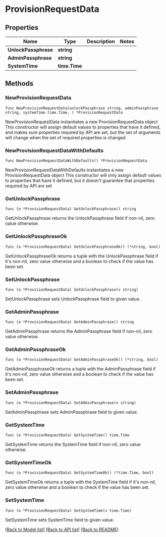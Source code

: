 # ProvisionRequestData

## Properties

Name | Type | Description | Notes
------------ | ------------- | ------------- | -------------
**UnlockPassphrase** | **string** |  | 
**AdminPassphrase** | **string** |  | 
**SystemTime** | **time.Time** |  | 

## Methods

### NewProvisionRequestData

`func NewProvisionRequestData(unlockPassphrase string, adminPassphrase string, systemTime time.Time, ) *ProvisionRequestData`

NewProvisionRequestData instantiates a new ProvisionRequestData object
This constructor will assign default values to properties that have it defined,
and makes sure properties required by API are set, but the set of arguments
will change when the set of required properties is changed

### NewProvisionRequestDataWithDefaults

`func NewProvisionRequestDataWithDefaults() *ProvisionRequestData`

NewProvisionRequestDataWithDefaults instantiates a new ProvisionRequestData object
This constructor will only assign default values to properties that have it defined,
but it doesn't guarantee that properties required by API are set

### GetUnlockPassphrase

`func (o *ProvisionRequestData) GetUnlockPassphrase() string`

GetUnlockPassphrase returns the UnlockPassphrase field if non-nil, zero value otherwise.

### GetUnlockPassphraseOk

`func (o *ProvisionRequestData) GetUnlockPassphraseOk() (*string, bool)`

GetUnlockPassphraseOk returns a tuple with the UnlockPassphrase field if it's non-nil, zero value otherwise
and a boolean to check if the value has been set.

### SetUnlockPassphrase

`func (o *ProvisionRequestData) SetUnlockPassphrase(v string)`

SetUnlockPassphrase sets UnlockPassphrase field to given value.


### GetAdminPassphrase

`func (o *ProvisionRequestData) GetAdminPassphrase() string`

GetAdminPassphrase returns the AdminPassphrase field if non-nil, zero value otherwise.

### GetAdminPassphraseOk

`func (o *ProvisionRequestData) GetAdminPassphraseOk() (*string, bool)`

GetAdminPassphraseOk returns a tuple with the AdminPassphrase field if it's non-nil, zero value otherwise
and a boolean to check if the value has been set.

### SetAdminPassphrase

`func (o *ProvisionRequestData) SetAdminPassphrase(v string)`

SetAdminPassphrase sets AdminPassphrase field to given value.


### GetSystemTime

`func (o *ProvisionRequestData) GetSystemTime() time.Time`

GetSystemTime returns the SystemTime field if non-nil, zero value otherwise.

### GetSystemTimeOk

`func (o *ProvisionRequestData) GetSystemTimeOk() (*time.Time, bool)`

GetSystemTimeOk returns a tuple with the SystemTime field if it's non-nil, zero value otherwise
and a boolean to check if the value has been set.

### SetSystemTime

`func (o *ProvisionRequestData) SetSystemTime(v time.Time)`

SetSystemTime sets SystemTime field to given value.



[[Back to Model list]](../README.md#documentation-for-models) [[Back to API list]](../README.md#documentation-for-api-endpoints) [[Back to README]](../README.md)


